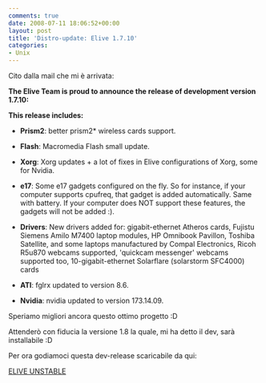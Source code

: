 ```yaml
---
comments: true
date: 2008-07-11 18:06:52+00:00
layout: post
title: 'Distro-update: Elive 1.7.10'
categories:
- Unix
---
```


Cito dalla mail che mi è arrivata:

**The Elive Team is proud to announce the release of development     version 1.7.10:**

**This release includes:**



	
  * **Prism2**: better prism2* wireless cards support.

	
  * **Flash**: Macromedia Flash small update.

	
  * **Xorg**: Xorg updates + a lot of fixes in Elive configurations of Xorg, some for Nvidia.

	
  * **e17**: Some e17 gadgets configured on the fly. So for instance, if your computer supports cpufreq, that gadget is added automatically. Same with battery. If your computer does NOT support these features, the gadgets will not be added :).

	
  * **Drivers**: New drivers added for: gigabit-ethernet Atheros cards, Fujistu Siemens Amilo M7400 laptop modules, HP Omnibook Pavillon, Toshiba Satellite, and some laptops manufactured by Compal Electronics, Ricoh R5u870 webcams supported, 'quickcam messenger' webcams supported too, 10-gigabit-ethernet Solarflare (solarstorm SFC4000) cards

	
  * **ATI**: fglrx updated to version 8.6.

	
  * **Nvidia**: nvidia updated to version 173.14.09.


Speriamo migliori ancora questo ottimo progetto :D

Attenderò con fiducia la versione 1.8 la quale, mi ha detto il dev, sarà installabile :D

Per ora godiamoci questa dev-release scaricabile da qui:

[ELIVE UNSTABLE](http://www.elivecd.org/Download/Development)
